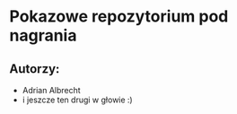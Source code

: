 # Pokazowe repozytorium pod nagrania
## Autorzy:
* Adrian Albrecht
* i jeszcze ten drugi w głowie :)
